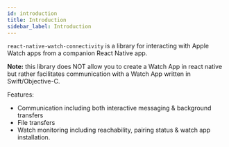 ```yaml
---
id: introduction
title: Introduction
sidebar_label: Introduction
---
```


`react-native-watch-connectivity` is a library for interacting with Apple Watch apps from a companion React Native app.

**Note:** this library does NOT allow you to create a Watch App in react native but rather facilitates communication with a Watch App written in Swift/Objective-C.

Features:
- Communication including both interactive messaging & background transfers
- File transfers
- Watch monitoring including reachability, pairing status & watch app installation.
